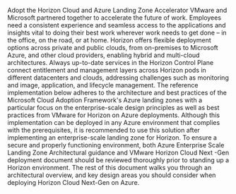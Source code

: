 Adopt the Horizon Cloud and Azure Landing Zone Accelerator
VMware and Microsoft partnered together to accelerate the future of work. Employees need a consistent experience and seamless access to the applications and insights vital to doing their best work wherever work needs to get done – in the office, on the road, or at home.
Horizon offers flexible deployment options across private and public clouds, from on-premises to Microsoft Azure, and other cloud providers, enabling hybrid and multi-cloud architectures. Always up-to-date services in the Horizon Control Plane connect entitlement and management layers across Horizon pods in different datacenters and clouds, addressing challenges such as monitoring and image, application, and lifecycle management.
The reference implementation below adheres to the architecture and best practices of the Microsoft Cloud Adoption Framework's Azure landing zones with a particular focus on the enterprise-scale design principles as well as best practices from VMware for Horizon on Azure deployments.  Although this implementation can be deployed in any Azure environment that complies with the prerequisites, it is recommended to use this solution after implementing an enterprise-scale landing zone for Horizon. To ensure a secure and properly functioning environment, both Azure Enterprise Scale Landing Zone Architectural guidance and VMware Horizon Cloud Next -Gen deployment document should be reviewed thoroughly prior to standing up a Horizon environment. The rest of this document walks you through an architectural overview, and key design areas you should consider when deploying Horizon Cloud Next-Gen on Azure.
